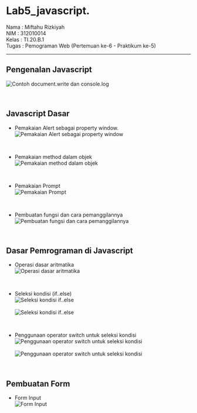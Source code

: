 # Lab5_javascript.

Nama  : Miftahu Rizkiyah <br>
NIM   : 312010014 <br>
Kelas : TI.20.B.1 <br>
Tugas : Pemograman Web (Pertemuan ke-6 - Praktikum ke-5) <br>

-----------------------------------------

## **Pengenalan Javascript**

![Contoh document.write dan console.log](gambar/1.png)

<br>

## **Javascript Dasar**

* Pemakaian Alert sebagai property window. <br>
![Pemakaian Alert sebagai property window](gambar/2.png)

<br>

* Pemakaian method dalam objek <br>
![Pemakaian method dalam objek](gambar/33.png)

<br>

* Pemakaian Prompt <br>
![Pemakaian Prompt](gambar/4.png)

<br>

* Pembuatan fungsi dan cara pemanggilannya <br>
![Pembuatan fungsi dan cara pemanggilannya](gambar/5.png)

<br>

## Dasar Pemrograman di Javascript

* Operasi dasar aritmatika<br>
![Operasi dasar aritmatika](gambar/6.png)

<br>

* Seleksi kondisi (if..else) <br>
![Seleksi kondisi if..else](gambar/7a.png)<br><br>
![Seleksi kondisi if..else](gambar/7b.png)

<br>

* Penggunaan operator switch untuk seleksi kondisi <br>
![Penggunaan operator switch untuk seleksi kondisi](gambar/8a.png)<br><br>
![Penggunaan operator switch untuk seleksi kondisi](gambar/8b.png)

<br>

## Pembuatan Form

* Form Input <br>
![Form Input](gambar/9.png)